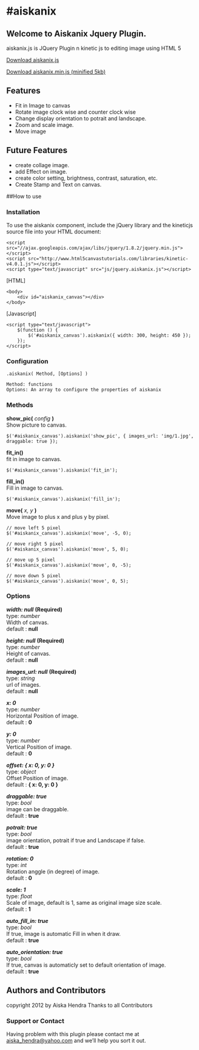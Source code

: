 #aiskanix
========

## Welcome to Aiskanix Jquery Plugin.
aiskanix.js is JQuery Plugin n kinetic js to editing image using HTML 5

[Download aiskanix.js](https://github.com/aiska/aiskanix/blob/master/js/jquery.aiskanix.js)

[Download aiskanix.min.js (minified 5kb)](https://github.com/aiska/aiskanix/blob/master/js/jquery.aiskanix.min.js)

## Features
* Fit in Image to canvas
* Rotate image clock wise and counter clock wise
* Change display orientation to potrait and landscape.
* Zoom and scale image.
* Move image

## Future Features
* create collage image.
* add Effect on image.
* create color setting, brightness, contrast, saturation, etc.
* Create Stamp and Text on canvas.

##How to use

### Installation
To use the aiskanix component, include the jQuery library and the kineticjs source file into your HTML document:

    <script src="//ajax.googleapis.com/ajax/libs/jquery/1.8.2/jquery.min.js"></script>
    <script src="http://www.html5canvastutorials.com/libraries/kinetic-v4.0.1.js"></script>
    <script type="text/javascript" src="js/jquery.aiskanix.js"></script>

[HTML]

    <body>
        <div id="aiskanix_canvas"></div>
    </body>

[Javascript]

    <script type="text/javascript">
        $(function () {
            $('#aiskanix_canvas').aiskanix({ width: 300, height: 450 });
        });
    </script>

### Configuration
    .aiskanix( Method, [Options] )
    
    Method: functions
    Options: An array to configure the properties of aiskanix

### Methods
**show_pic(** *config* **)**<br />
Show picture to canvas.

    $('#aiskanix_canvas').aiskanix('show_pic', { images_url: 'img/1.jpg', draggable: true });

**fit_in()**<br />
fit in image to canvas.

    $('#aiskanix_canvas').aiskanix('fit_in');

**fill_in()**<br />
Fill in image to canvas.

    $('#aiskanix_canvas').aiskanix('fill_in');

**move(** *x, y* **)**<br />
Move image to plus x and plus y by pixel.

    // move left 5 pixel
    $('#aiskanix_canvas').aiskanix('move', -5, 0);
    
    // move right 5 pixel
    $('#aiskanix_canvas').aiskanix('move', 5, 0);
    
    // move up 5 pixel
    $('#aiskanix_canvas').aiskanix('move', 0, -5);
    
    // move down 5 pixel
    $('#aiskanix_canvas').aiskanix('move', 0, 5);


### Options
***width: null*** **(Required)** <br />type: *number* <br />Width of canvas.<br />default : **null**

***height: null*** **(Required)** <br />type: *number* <br />Height of canvas.<br />default : **null**

***images_url: null*** **(Required)** <br />type: *string* <br />url of images.<br />default : **null**

***x: 0*** <br />type: *number* <br />Horizontal Position of image.<br />default : **0**

***y: 0*** <br />type: *number* <br />Vertical Position of image.<br />default : **0**

***offset: { x: 0, y: 0 }*** <br />type: *object* <br />Offset Position of image.<br />default : **{ x: 0, y: 0 }**

***draggable: true*** <br />type: *bool* <br />image can be draggable.<br />default : **true**

***potrait: true*** <br />type: *bool* <br />image orientation, potrait if true and Landscape if false.<br />default : **true**

***rotation: 0*** <br />type: *int* <br />Rotation anggle (in degree) of image.<br />default : **0**

***scale: 1*** <br />type: *float* <br />Scale of image, default is 1, same as original image size scale.<br />default : **1**

***auto_fill_in: true*** <br />type: *bool* <br />If true, image is automatic Fill in when it draw.<br />default : **true**

***auto_orientation: true*** <br />type: *bool* <br />If true, canvas is automaticly set to default orientation of image.<br />default : **true**


## Authors and Contributors
copyright 2012 by Aiska Hendra
Thanks to all Contributors

### Support or Contact
Having problem with this plugin
please contact me at aiska_hendra@yahoo.com
and we’ll help you sort it out.